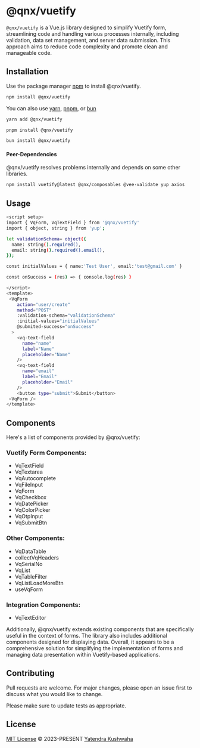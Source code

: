 # @qnx/vuetify

`@qnx/vuetify` is a Vue.js library designed to simplify Vuetify form, streamlining code and handling various processes internally, including validation, data set management, and server data submission. This approach aims to reduce code complexity and promote clean and manageable code.

## Installation

Use the package manager [npm](https://www.npmjs.com/) to install @qnx/vuetify.

```bash
npm install @qnx/vuetify
```

You can also use [yarn](https://yarnpkg.com/), [pnpm](https://pnpm.io/), or [bun](https://bun.sh/)

```bash
yarn add @qnx/vuetify
```

```bash
pnpm install @qnx/vuetify
```

```bash
bun install @qnx/vuetify
```

#### Peer-Dependencies

@qnx/vuetify resolves problems internally and depends on some other libraries.

```bash
npm install vuetify@latest @qnx/composables @vee-validate yup axios
```

## Usage

```bash
<script setup>
import { VqForm, VqTextField } from '@qnx/vuetify'
import { object, string } from 'yup';

let validationSchema= object({
  name: string().required(),
  email: string().required().email(),
});

const initialValues = { name:'Test User', email:'test@gmail.com' }

const onSuccess = (res) => { console.log(res) }

</script>
<template>
 <VqForm
    action="user/create"
    method="POST"
    :validation-schema="validationSchema"
    :initial-values="initialValues"
    @submited-success="onSuccess"
  >
    <vq-text-field
      name="name"
      label="Name"
      placeholder="Name"
    />
    <vq-text-field
      name="email"
      label="Email"
      placeholder="Email"
    />
    <button type="submit">Submit</button>
 <VqForm />
</template>
```

## Components

Here's a list of components provided by @qnx/vuetify:

### Vuetify Form Components:

-   VqTextField
-   VqTextarea
-   VqAutocomplete
-   VqFileInput
-   VqForm
-   VqCheckbox
-   VqDatePicker
-   VqColorPicker
-   VqOtpInput
-   VqSubmitBtn

### Other Components:

-   VqDataTable
-   collectVqHeaders
-   VqSerialNo
-   VqList
-   VqTableFilter
-   VqListLoadMoreBtn
-   useVqForm

### Integration Components:

-   VqTextEditor

Additionally, @qnx/vuetify extends existing components that are specifically useful in the context of forms. The library also includes additional components designed for displaying data. Overall, it appears to be a comprehensive solution for simplifying the implementation of forms and managing data presentation within Vuetify-based applications.

## Contributing

Pull requests are welcome. For major changes, please open an issue first to discuss what you would like to change.

Please make sure to update tests as appropriate.

## License

[MIT License](https://github.com/yatendra121/vq-vuetify/blob/main/LICENSE.md) © 2023-PRESENT [Yatendra Kushwaha](https://github.com/yatendra121)
